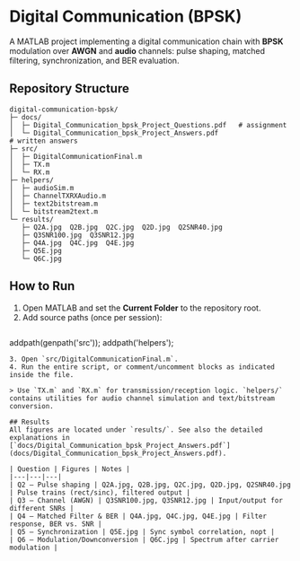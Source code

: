 # Digital Communication (BPSK)

A MATLAB project implementing a digital communication chain with **BPSK** modulation over **AWGN** and **audio** channels: pulse shaping, matched filtering, synchronization, and BER evaluation.

## Repository Structure
```
digital-communication-bpsk/
├─ docs/
│  ├─ Digital_Communication_bpsk_Project_Questions.pdf   # assignment
│  └─ Digital_Communication_bpsk_Project_Answers.pdf                                          # written answers
├─ src/
│  ├─ DigitalCommunicationFinal.m
│  ├─ TX.m
│  └─ RX.m
├─ helpers/
│  ├─ audioSim.m
│  ├─ ChannelTXRXAudio.m
│  ├─ text2bitstream.m
│  └─ bitstream2text.m
└─ results/
   ├─ Q2A.jpg  Q2B.jpg  Q2C.jpg  Q2D.jpg  Q2SNR40.jpg
   ├─ Q3SNR100.jpg  Q3SNR12.jpg
   ├─ Q4A.jpg  Q4C.jpg  Q4E.jpg
   ├─ Q5E.jpg
   └─ Q6C.jpg
```

## How to Run
1. Open MATLAB and set the **Current Folder** to the repository root.
2. Add source paths (once per session):
   ```matlab
addpath(genpath('src'));
addpath('helpers');
   ```
3. Open `src/DigitalCommunicationFinal.m`.
4. Run the entire script, or comment/uncomment blocks as indicated inside the file.

> Use `TX.m` and `RX.m` for transmission/reception logic. `helpers/` contains utilities for audio channel simulation and text/bitstream conversion.

## Results
All figures are located under `results/`. See also the detailed explanations in [`docs/Digital_Communication_bpsk_Project_Answers.pdf`](docs/Digital_Communication_bpsk_Project_Answers.pdf).

| Question | Figures | Notes |
|---|---|---|
| Q2 – Pulse shaping | Q2A.jpg, Q2B.jpg, Q2C.jpg, Q2D.jpg, Q2SNR40.jpg | Pulse trains (rect/sinc), filtered output |
| Q3 – Channel (AWGN) | Q3SNR100.jpg, Q3SNR12.jpg | Input/output for different SNRs |
| Q4 – Matched Filter & BER | Q4A.jpg, Q4C.jpg, Q4E.jpg | Filter response, BER vs. SNR |
| Q5 – Synchronization | Q5E.jpg | Sync symbol correlation, nopt |
| Q6 – Modulation/Downconversion | Q6C.jpg | Spectrum after carrier modulation |
